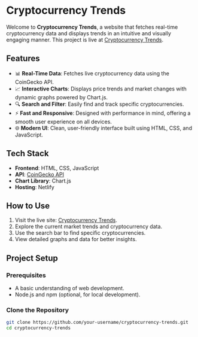 # Cryptocurrency Trends

Welcome to **Cryptocurrency Trends**, a website that fetches real-time cryptocurrency data and displays trends in an intuitive and visually engaging manner. This project is live at [Cryptocurrency Trends](https://cruptocurrencytrend.netlify.app).

## Features

- 📊 **Real-Time Data**: Fetches live cryptocurrency data using the CoinGecko API.
- 📈 **Interactive Charts**: Displays price trends and market changes with dynamic graphs powered by Chart.js.
- 🔍 **Search and Filter**: Easily find and track specific cryptocurrencies.
- ⚡ **Fast and Responsive**: Designed with performance in mind, offering a smooth user experience on all devices.
- 🌐 **Modern UI**: Clean, user-friendly interface built using HTML, CSS, and JavaScript.

## Tech Stack

- **Frontend**: HTML, CSS, JavaScript
- **API**: [CoinGecko API](https://www.coingecko.com/en/api)
- **Chart Library**: Chart.js
- **Hosting**: Netlify

## How to Use

1. Visit the live site: [Cryptocurrency Trends](https://cruptocurrencytrend.netlify.app).
2. Explore the current market trends and cryptocurrency data.
3. Use the search bar to find specific cryptocurrencies.
4. View detailed graphs and data for better insights.

## Project Setup

### Prerequisites

- A basic understanding of web development.
- Node.js and npm (optional, for local development).

### Clone the Repository

```bash
git clone https://github.com/your-username/cryptocurrency-trends.git
cd cryptocurrency-trends
